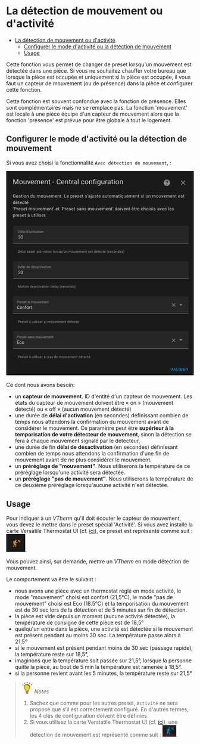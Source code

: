 # La détection de mouvement ou d'activité

- [La détection de mouvement ou d'activité](#la-détection-de-mouvement-ou-dactivité)
  - [Configurer le mode d'activité ou la détection de mouvement](#configurer-le-mode-dactivité-ou-la-détection-de-mouvement)
  - [Usage](#usage)

Cette fonction vous permet de changer de preset lorsqu'un mouvement est détectée dans une pièce. Si vous ne souhaitez chauffer votre bureau que lorsque la pièce est occupée et uniquement si la pièce est occupée, il vous faut un capteur de mouvement (ou de présence) dans la pièce et configurer cette fonction.

Cette fonction est souvent confondue avec la fonction de présence. Elles sont complémentaires mais ne se remplace pas. La fonction 'mouvement' est locale à une pièce équipe d'un capteur de mouvement alors que la fonction 'présence' est prévue pour être globale à tout le logement.

## Configurer le mode d'activité ou la détection de mouvement

Si vous avez choisi la fonctionnalité `Avec détection de mouvement`, :

![image](images/config-motion.png)

Ce dont nous avons besoin:
- un **capteur de mouvement**. ID d'entité d'un capteur de mouvement. Les états du capteur de mouvement doivent être « on » (mouvement détecté) ou « off » (aucun mouvement détecté)
- une durée de **délai d'activation** (en secondes) définissant combien de temps nous attendons la confirmation du mouvement avant de considérer le mouvement. Ce paramètre peut être **supérieur à la temporisation de votre détecteur de mouvement**, sinon la détection se fera à chaque mouvement signalé par le détecteur,
- une durée de fin **délai de désactivation** (en secondes) définissant combien de temps nous attendons la confirmation d'une fin de mouvement avant de ne plus considérer le mouvement.
- un **préréglage de "mouvement"**. Nous utiliserons la température de ce préréglage lorsqu'une activité sera détectée.
- un **préréglage "pas de mouvement"**. Nous utiliserons la température de ce deuxième préréglage lorsqu'aucune activité n'est détectée.

## Usage

Pour indiquer à un _VTherm_ qu'il doit écouter le capteur de mouvement, vous devez le mettre dans le preset spécial 'Activité'. Si vous avez installé la carte Versatile Thermostat UI (cf. [ici](additions.md#bien-mieux-avec-le-versatile-thermostat-ui-card)), ce preset est représenté comme suit : ![preset Activité](images/activity-preset-icon.png).

Vous pouvez ainsi, sur demande, mettre un _VTherm_ en mode détection de mouvement.

Le comportement va être le suivant :
- nous avons une pièce avec un thermostat réglé en mode activité, le mode "mouvement" choisi est confort (21,5°C), le mode "pas de mouvement" choisi est Eco (18.5°C) et la temporisation du mouvement est de 30 sec lors de la détection et de 5 minutes sur fin de détection.
- la pièce est vide depuis un moment (aucune activité détectée), la température de consigne de cette pièce est de 18,5°
- quelqu'un entre dans la pièce, une activité est détectée si le mouvement est présent pendant au moins 30 sec. La température passe alors à 21,5°
- si le mouvement est présent pendant moins de 30 sec (passage rapide), la température reste sur 18,5°,
- imaginons que la température soit passée sur 21,5°, lorsque la personne quitte la pièce, au bout de 5 min la température est ramenée à 18,5°.
- si la personne revient avant les 5 minutes, la température reste sur 21,5°

> ![Astuce](images/tips.png) _*Notes*_
>    1. Sachez que comme pour les autres preset, `Activité` ne sera proposé que s'il est correctement configuré. En d'autres termes, les 4 clés de configuration doivent être définies
>    2. Si vous utilisez la carte Verstatile Thermostat UI (cf. [ici](additions.md#bien-mieux-avec-le-versatile-thermostat-ui-card)), une détection de mouvement est représenté comme suit : ![motion](images/motion-detection-icon.png).
